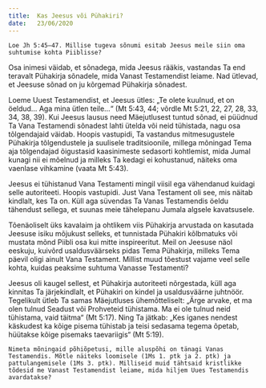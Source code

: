 ```yaml
---
title:  Kas Jeesus või Pühakiri? 
date:   23/06/2020
---
```


`Loe Jh 5:45–47. Millise tugeva sõnumi esitab Jeesus meile siin oma suhtumise kohta Piiblisse?`

Osa inimesi väidab, et sõnadega, mida Jeesus rääkis, vastandas Ta end teravalt Pühakirja sõnadele, mida Vanast Testamendist leiame. Nad ütlevad, et Jeesuse sõnad on ju kõrgemad Pühakirja sõnadest.

Loeme Uuest Testamendist, et Jeesus ütles: „Te olete kuulnud, et on öeldud… Aga mina ütlen teile…“ (Mt 5:43, 44; võrdle Mt 5:21, 22, 27, 28, 33, 34, 38, 39). Kui Jeesus lausus need Mäejutlusest tuntud sõnad, ei püüdnud Ta Vana Testamendi sõnadest lahti ütelda või neid tühistada, nagu osa tõlgendajaid väidab. Hoopis vastupidi, Ta vastandus mitmesugustele Pühakirja tõlgendustele ja suulisele traditsioonile, millega mõningad Tema aja tõlgendajad õigustasid kaasinimeste sedasorti kohtlemist, mida Jumal kunagi nii ei mõelnud ja milleks Ta kedagi ei kohustanud, näiteks oma vaenlase vihkamine (vaata Mt 5:43).

Jeesus ei tühistanud Vana Testamenti mingil viisil ega vähendanud kuidagi selle autoriteeti. Hoopis vastupidi. Just Vana Testament oli see, mis näitab kindlalt, kes Ta on. Küll aga süvendas Ta Vanas Testamendis öeldu tähendust sellega, et suunas meie tähelepanu Jumala algsele kavatsusele.

Tõenäoliselt üks kavalaim ja ohtlikem viis Pühakirja arvustada on kasutada Jeesuse isiku mõjukust selleks, et tunnistada Pühakiri kõlbmatuks või mustata mõnd Piibli osa kui mitte inspireeritut. Meil on Jeesuse näol eeskuju, kuivõrd usaldusväärseks pidas Tema Pühakirja, milleks Tema päevil oligi ainult Vana Testament. Millist muud tõestust vajame veel selle kohta, kuidas peaksime suhtuma Vanasse Testamenti?

Jeesus oli kaugel sellest, et Pühakirja autoriteeti nõrgestada, küll aga kinnitas Ta järjekindlalt, et Pühakiri on kindel ja usaldusväärne juhtnöör. Tegelikult ütleb Ta samas Mäejutluses ühemõtteliselt: „Ärge arvake, et ma olen tulnud Seadust või Prohveteid tühistama. Ma ei ole tulnud neid tühistama, vaid täitma“ (Mt 5:17). Ning Ta jätkab: „Kes iganes nendest käskudest ka kõige pisema tühistab ja teisi sedasama tegema õpetab, hüütakse kõige pisemaks taevariigis“ (Mt 5:19).

`Nimeta mõningaid põhiõpetusi, mille aluspõhi on tänagi Vanas Testamendis. Mõtle näiteks loomisele (1Ms 1. ptk ja 2. ptk) ja pattulangemisele (1Ms 3. ptk). Milliseid muid tähtsaid kristlikke tõdesid me Vanast Testamendist leiame, mida hiljem Uues Testamendis avardatakse?`
